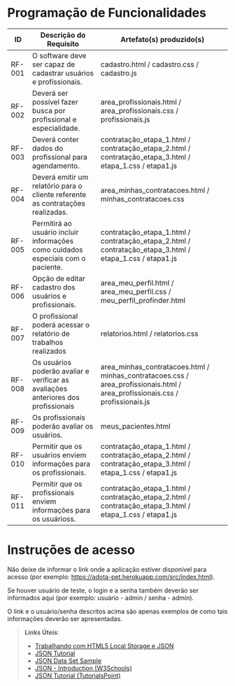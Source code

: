 # Programação de Funcionalidades


|ID    | Descrição do Requisito  | Artefato(s) produzido(s) |
|------|-----------------------------------------|----|
|RF-001| O software deve ser capaz de cadastrar usuários e profissionais. | cadastro.html / cadastro.css / cadastro.js | 
|RF-002| Deverá ser possível fazer busca por profissional e especialidade.   | area_profissionais.html / area_profissionais.css / profissionais.js |
|RF-003| Deverá conter dados do profissional para agendamento.   | contratação_etapa_1.html / contratação_etapa_2.html / contratação_etapa_3.html / etapa_1.css / etapa1.js |
|RF-004| Deverá emitir um relatório para o cliente referente as contratações realizadas.   | area_minhas_contratacoes.html / minhas_contratacoes.css |
|RF-005| Permitirá ao usuário incluir informações como cuidados especiais com o paciente.   | contratação_etapa_1.html / contratação_etapa_2.html / contratação_etapa_3.html / etapa_1.css / etapa1.js |
|RF-006| Opção de editar cadastro dos usuários e profissionais.  | area_meu_perfil.html / area_meu_perfil.css / meu_perfil_profinder.html |
|RF-007| O profissional poderá acessar o relatório de trabalhos realizados | relatorios.html / relatorios.css |
|RF-008| Os usuários poderão avaliar e verificar as avaliações anteriores dos profissionais  | area_minhas_contratacoes.html / minhas_contratacoes.css / area_profissionais.html / area_profissionais.css / profissionais.js |
|RF-009| Os profissionais poderão avaliar os usuários.  | meus_pacientes.html |
|RF-010| Permitir que os usuários enviem informações para os profissionais.    | contratação_etapa_1.html / contratação_etapa_2.html / contratação_etapa_3.html / etapa_1.css / etapa1.js |
|RF-011| Permitir que os profissionais enviem informações para os usuárioss.  | contratação_etapa_1.html / contratação_etapa_2.html / contratação_etapa_3.html / etapa_1.css / etapa1.js |



# Instruções de acesso

Não deixe de informar o link onde a aplicação estiver disponível para acesso (por exemplo: https://adota-pet.herokuapp.com/src/index.html).

Se houver usuário de teste, o login e a senha também deverão ser informados aqui (por exemplo: usuário - admin / senha - admin).

O link e o usuário/senha descritos acima são apenas exemplos de como tais informações deverão ser apresentadas.

> **Links Úteis**:
>
> - [Trabalhando com HTML5 Local Storage e JSON](https://www.devmedia.com.br/trabalhando-com-html5-local-storage-e-json/29045)
> - [JSON Tutorial](https://www.w3resource.com/JSON)
> - [JSON Data Set Sample](https://opensource.adobe.com/Spry/samples/data_region/JSONDataSetSample.html)
> - [JSON - Introduction (W3Schools)](https://www.w3schools.com/js/js_json_intro.asp)
> - [JSON Tutorial (TutorialsPoint)](https://www.tutorialspoint.com/json/index.htm)
